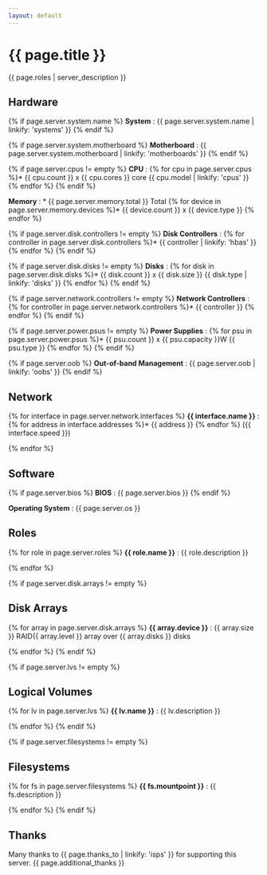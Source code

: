 ```yaml
---
layout: default
---
```


# {{ page.title }}

{{ page.roles | server_description }}

## Hardware

{% if page.server.system.name %}
**System**
: {{ page.server.system.name | linkify: 'systems' }}
{% endif %}

{% if page.server.system.motherboard %}
**Motherboard**
: {{ page.server.system.motherboard | linkify: 'motherboards' }}
{% endif %}

{% if page.server.cpus != empty %}
**CPU**
: {% for cpu in page.server.cpus %}* {{ cpu.count }} x {{ cpu.cores }} core {{ cpu.model | linkify: 'cpus' }}
  {% endfor %}
{% endif %}

**Memory**
: * {{ page.server.memory.total }} Total
  {% for device in page.server.memory.devices %}* {{ device.count }} x {{ device.type }}
  {% endfor %}

{% if page.server.disk.controllers != empty %}
**Disk Controllers**
: {% for controller in page.server.disk.controllers %}* {{ controller | linkify: 'hbas' }}
  {% endfor %}
{% endif %}

{% if page.server.disk.disks != empty %}
**Disks**
: {% for disk in page.server.disk.disks %}* {{ disk.count }} x {{ disk.size }} {{ disk.type | linkify: 'disks' }}
  {% endfor %}
{% endif %}

{% if page.server.network.controllers != empty %}
**Network Controllers**
: {% for controller in page.server.network.controllers %}* {{ controller }}
  {% endfor %}
{% endif %}

{% if page.server.power.psus != empty %}
**Power Supplies**
: {% for psu in page.server.power.psus %}* {{ psu.count }} x {{ psu.capacity }}W {{ psu.type }}
  {% endfor %}
{% endif %}

{% if page.server.oob %}
**Out-of-band Management**
: {{ page.server.oob | linkify: 'oobs' }}
{% endif %}

## Network

{% for interface in page.server.network.interfaces %}
**{{ interface.name }}**
: {% for address in interface.addresses %}* {{ address }}
  {% endfor %}
  ({{ interface.speed }})

{% endfor %}

## Software

{% if page.server.bios %}
**BIOS**
: {{ page.server.bios }}
{% endif %}

**Operating System**
: {{ page.server.os }}

## Roles

{% for role in page.server.roles %}
**{{ role.name }}**
: {{ role.description }}

{% endfor %}

{% if page.server.disk.arrays != empty %}
## Disk Arrays
{% for array in page.server.disk.arrays %}
**{{ array.device }}**
: {{ array.size }} RAID{{ array.level }} array over {{ array.disks }} disks

{% endfor %}
{% endif %}

{% if page.server.lvs != empty %}
## Logical Volumes

{% for lv in page.server.lvs %}
**{{ lv.name }}**
: {{ lv.description }}

{% endfor %}
{% endif %}

{% if page.server.filesystems != empty %}
## Filesystems

{% for fs in page.server.filesystems %}
**{{ fs.mountpoint }}**
: {{ fs.description }}

{% endfor %}
{% endif %}

## Thanks

Many thanks to {{ page.thanks_to | linkify: 'isps' }} for supporting this server. {{ page.additional_thanks }}
